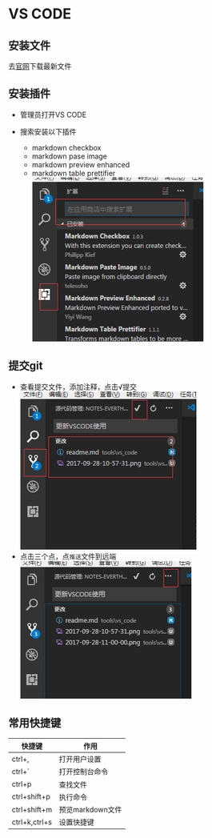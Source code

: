 # VS CODE

## 安装文件
去[官网](https://code.visualstudio.com/)下载最新文件

## 安装插件

* 管理员打开VS CODE

* 搜索安装以下插件
    * markdown checkbox
    * markdown pase image
    * markdown preview enhanced
    * markdown table prettifier
    ![](assets/2017-09-28-10-57-31.png)

## 提交git

* 查看提交文件，添加注释，点击√提交  
    ![](assets/2017-09-28-11-00-00.png)
* 点击三个点，点``推送``文件到远端
    ![](assets/2017-09-28-11-01-02.png)

## 常用快捷键

| 快捷键        | 作用             |
|---------------|------------------|
| ctrl+,        | 打开用户设置     |
| ctrl+`        | 打开控制台命令   |
| ctrl+p        | 查找文件         |
| ctrl+shift+p  | 执行命令         |
| ctrl+shift+m  | 预览markdown文件 |
| ctrl+k,ctrl+s | 设置快捷键       |
